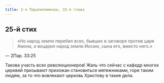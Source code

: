 ```yaml
---
title: 2-я Паралипоменон, 33-я глава
---
```


## 25-й стих

> «Но народ земли перебил всех, бывших в заговоре против царя Амона, и воцарил народ земли Иосию,
> сына его, вместо него.»

— 2Пар. 33:25

Такова участь всех революционеров! Жаль что сейчас с кафедр многих церквей призывают прихожан
становиться мятежниками, горе таким людям, за то что вовлекают церковь Христову в такие дела.
